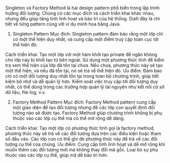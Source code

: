 Singleton và Factory Method là hai design pattern phổ biến trong lập trình hướng đối tượng. Chúng có các mục đích và cách triển khai khác nhau, nhưng đều giúp tăng tính linh hoạt và bảo trì của hệ thống. Dưới đây là chi tiết về từng pattern cùng với ví dụ minh họa bằng Java.

1. Singleton Pattern
   Mục đích:
   Singleton pattern đảm bảo rằng một lớp chỉ có một thể hiện duy nhất, và cung cấp một điểm truy cập toàn cục tới thể hiện đó.

Cách triển khai:
Tạo một lớp với một hàm khởi tạo private để ngăn không cho lớp này bị khởi tạo từ bên ngoài.
Sử dụng một phương thức tĩnh để kiểm tra xem thể hiện của lớp đã tồn tại chưa. Nếu chưa, phương thức này sẽ tạo một thể hiện, và nếu đã tồn tại, nó sẽ trả về thể hiện đó.
Ưu điểm:
Đảm bảo chỉ có một đối tượng duy nhất tồn tại trong toàn bộ chương trình, giúp tiết kiệm bộ nhớ và dễ quản lý hơn.
Kiểm soát việc truy cập tới đối tượng duy nhất, có thể dùng trong các trường hợp quản lý tài nguyên như kết nối cơ sở dữ liệu, file log, v.v.


2. Factory Method Pattern
   Mục đích:
   Factory Method pattern cung cấp một giao diện để tạo đối tượng nhưng để các lớp con quyết định đối tượng nào sẽ được tạo. Factory Method giúp chương trình không bị phụ thuộc vào các lớp cụ thể mà có thể mở rộng dễ dàng.

Cách triển khai:
Tạo một lớp có phương thức tĩnh gọi là factory method, phương thức này sẽ trả về các đối tượng dựa trên các điều kiện hoặc tham số đầu vào.
Các lớp con có thể ghi đè phương thức này để trả về các đối tượng cụ thể của chúng.
Ưu điểm:
Cung cấp tính linh hoạt và dễ mở rộng khi muốn thêm các đối tượng mới mà không thay đổi mã gốc.
Loại bỏ sự phụ thuộc vào các lớp cụ thể, giúp mã dễ bảo trì hơn.
